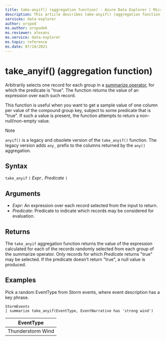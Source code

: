 ```yaml
---
title: take-anyif() (aggregation function) - Azure Data Explorer | Microsoft Docs
description: This article describes take-anyif() (aggregation function) in Azure Data Explorer.
services: data-explorer
author: orspod
ms.author: orspodek
ms.reviewer: alexans
ms.service: data-explorer
ms.topic: reference
ms.date: 07/14/2021
---
```

# take_anyif() (aggregation function)

Arbitrarily selects one record for each group in a [summarize operator](summarizeoperator.md), for which the predicate
is "true". The function returns the value of an expression over each such record.

This function is useful when you want to get a sample value of one column per value of the compound group key, subject to some predicate that is "true". If such a value is present, the function attempts to return a non-null/non-empty value.

> [!NOTE]
> `anyif()` is a legacy and obsolete version of the `take_anyif()` function. The legacy version adds `any_` prefix to the columns returned by the `any()` aggregation.

## Syntax

`take_anyif` `(` *Expr*`,` *Predicate* `)`

## Arguments

* *Expr*: An expression over each record selected from the input to return.
* *Predicate*: Predicate to indicate which records may be considered for evaluation.

## Returns

The `take_anyif` aggregation function returns the value of the expression calculated
for each of the records randomly selected from each group of the summarize operator. Only records for which *Predicate* returns "true" may be selected. If the predicate doesn't return "true", a null value is produced.

## Examples

Pick a random EventType from Storm events, where event description has a key phrase.

<!-- csl: https://help.kusto.windows.net/Samples -->
```kusto
StormEvents
| summarize take_anyif(EventType, EventNarrative has 'strong wind')
```

|EventType|
|---|
|Thunderstorm Wind|
